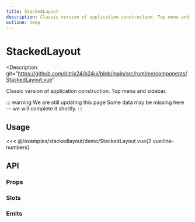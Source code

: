 ```yaml
---
title: StackedLayout
description: Classic version of application construction. Top menu and sidebar.
outline: deep
---
```

<script setup>
import StackedLayoutExample from '/examples/stackedlayout/StackedLayout.vue';
</script>
# StackedLayout

<Description
  git="https://github.com/bitrix24/b24ui/blob/main/src/runtime/components/StackedLayout.vue"
>
  Classic version of application construction. Top menu and sidebar.
</Description>

::: warning We are still updating this page
Some data may be missing here — we will complete it shortly.
:::

## Usage

<div class="lg:min-h-[160px]">
  <ClientOnly>
    <StackedLayoutExample />
  </ClientOnly>
</div>

<<< @/examples/stackedlayout/demo/StackedLayout.vue{2 vue:line-numbers}


## API

### Props

<ComponentProps component="StackedLayout" />

### Slots

<ComponentSlots component="StackedLayout" />

### Emits

<ComponentEmits component="StackedLayout" />
